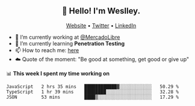 <h2 align="center">👋 Hello! I'm Weslley.</h2>
<p align="center">
  <a href="http://weslleyneri.com.br">Website</a> •
  <a href="https://twitter.com/Weslley_Neri">Twitter</a> •
  <a href="https://www.linkedin.com/in/weslley-neri-3658908b">LinkedIn</a>
</p>


- 🔭 I’m currently working at [@MercadoLibre](https://github.com/mercadolibre)
- 🌱 I’m currently learning **Penetration Testing**
- 📫 How to reach me: [here](mailto:weslley39@gmail.com)
- ☁️ Quote of the moment: "Be good at something, get good or give up"

📊 **This week I spent my time working on**
<!--START_SECTION:waka-->
```text
JavaScript   2 hrs 35 mins   ████████████▓░░░░░░░░░░░░   50.29 % 
TypeScript   1 hr 39 mins    ████████░░░░░░░░░░░░░░░░░   32.28 % 
JSON         53 mins         ████▒░░░░░░░░░░░░░░░░░░░░   17.29 % 
```
<!--END_SECTION:waka-->

<!-- Inspired by https://github.com/gruselhaus/gruselhaus -->